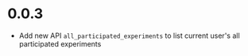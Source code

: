 # 0.0.3
* Add new API `all_participated_experiments` to list current user's all participated experiments